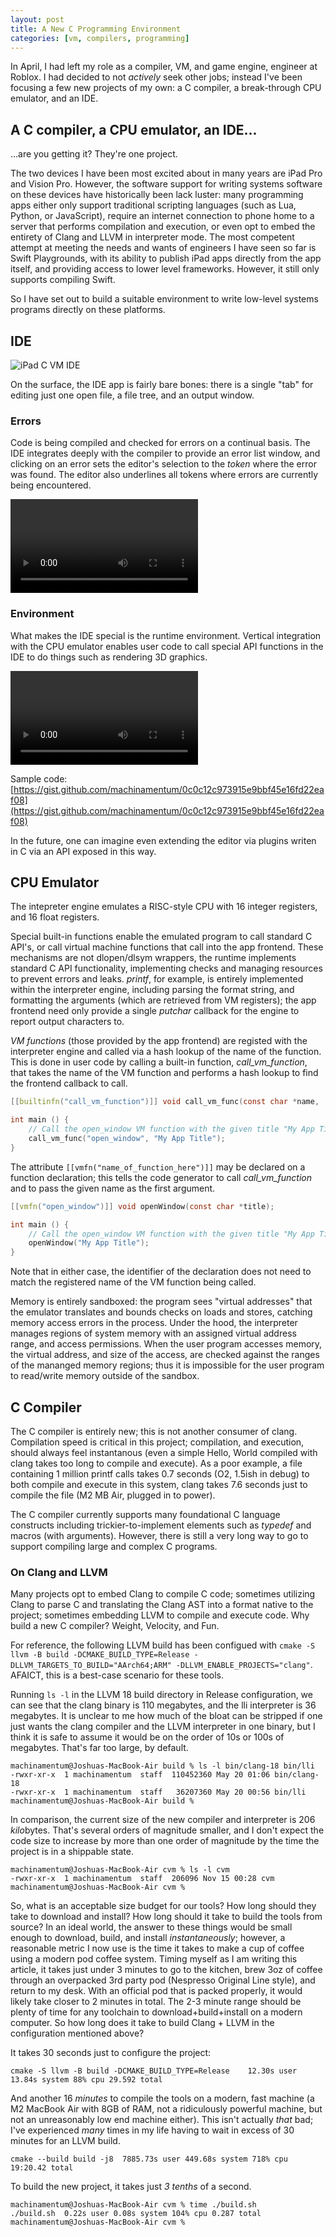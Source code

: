 ```yaml
---
layout: post
title: A New C Programming Environment
categories: [vm, compilers, programming]
---
```


In April, I had left my role as a compiler, VM, and game engine, engineer at Roblox. I had decided to not _actively_ seek other jobs; instead I've been focusing a few new projects of my own: a C compiler, a break-through CPU emulator, and an IDE.

## A C compiler, a CPU emulator, an IDE...

...are you getting it? They're one project.

The two devices I have been most excited about in many years are iPad Pro and Vision Pro. However, the software support for writing systems software on these devices have historically been lack luster: many programming apps either only support traditional scripting languages (such as Lua, Python, or JavaScript), require an internet connection to phone home to a server that performs compilation and execution, or even opt to embed the entirety of Clang and LLVM in interpreter mode. The most competent attempt at meeting the needs and wants of engineers I have seen so far is Swift Playgrounds, with its ability to publish iPad apps directly from the app itself, and providing access to lower level frameworks. However, it still only supports compiling Swift.

So I have set out to build a suitable environment to write low-level systems programs directly on these platforms.

## IDE

![iPad C VM IDE](/assets/2024-11-15-IDE-App.png)

On the surface, the IDE app is fairly bare bones: there is a single "tab" for editing just one open file, a file tree, and an output window.

### Errors

Code is being compiled and checked for errors on a continual basis. The IDE integrates deeply with the compiler to provide an error list window, and clicking on an error sets the editor's selection to the _token_ where the error was found. The editor also underlines all tokens where errors are currently being encountered.

![iPad IDE Errors](/assets/2024-11-15-IDE-Errors.mov)

### Environment

What makes the IDE special is the runtime environment. Vertical integration with the CPU emulator enables user code to call special API functions in the IDE to do things such as rendering 3D graphics.

![iPad IDE Graphics](/assets/2024-11-15-IDE-Graphics-Demo.mov)

Sample code: [https://gist.github.com/machinamentum/0c0c12c973915e9bbf45e16fd22eaf08](https://gist.github.com/machinamentum/0c0c12c973915e9bbf45e16fd22eaf08)

In the future, one can imagine even extending the editor via plugins writen in C via an API exposed in this way.

## CPU Emulator

The intepreter engine emulates a RISC-style CPU with 16 integer registers, and 16 float registers.

Special built-in functions enable the emulated program to call standard C API's, or call virtual machine functions that call into the app frontend. These mechanisms are not dlopen/dlsym wrappers, the runtime implements standard C API functionality, implementing checks and managing resources to prevent errors and leaks.
_printf_, for example, is entirely implemented within the interpreter engine, including parsing the format string, and formatting the arguments (which are retrieved from VM registers); the app frontend need only provide a single _putchar_ callback for the engine to report output characters to.

_VM functions_ (those provided by the app frontend) are registed with the interpreter engine and called via a hash lookup of the name of the function. This is done in user code by calling a built-in function, *call_vm_function*, that takes the name of the VM function and performs a hash lookup to find the frontend callback to call.

```c
[[builtinfn("call_vm_function")]] void call_vm_func(const char *name, ...);

int main () {
	// Call the open_window VM function with the given title "My App Title"
	call_vm_func("open_window", "My App Title");
}
```

The attribute `[[vmfn("name_of_function_here")]]` may be declared on a function declaration; this tells the code generator to call *call_vm_function* and to pass the given name as the first argument.

```c
[[vmfn("open_window")]] void openWindow(const char *title);

int main () {
	// Call the open_window VM function with the given title "My App Title"
	openWindow("My App Title");
}
```
Note that in either case, the identifier of the declaration does not need to match the registered name of the VM function being called.

Memory is entirely sandboxed: the program sees "virtual addresses" that the emulator translates and bounds checks on loads and stores, catching memory access errors in the process. Under the hood, the interpreter manages regions of system memory with an assigned virtual address range, and access permissions. When the user program accesses memory, the virtual address, and size of the access, are checked against the ranges of the mananged memory regions; thus it is impossible for the user program to read/write memory outside of the sandbox.

## C Compiler

The C compiler is entirely new; this is not another consumer of clang. Compilation speed is critical in this project; compilation, and execution, should always feel instantanous (even a simple Hello, World compiled with clang takes too long to compile and execute). As a poor example, a file containing 1 million printf calls takes 0.7 seconds (O2, 1.5ish in debug) to both compile and execute in this system, clang takes 7.6 seconds just to compile the file (M2 MB Air, plugged in to power).

The C compiler currently supports many foundational C language constructs including trickier-to-implement elements such as _typedef_ and macros (with arguments). However, there is still a very long way to go to support compiling large and complex C programs.

### On Clang and LLVM

Many projects opt to embed Clang to compile C code; sometimes utilizing Clang to parse C and translating the Clang AST into a format native to the project; sometimes embedding LLVM to compile and execute code. Why build a new C compiler? Weight, Velocity, and Fun.

For reference, the following LLVM build has been configued with `cmake -S llvm -B build -DCMAKE_BUILD_TYPE=Release -DLLVM_TARGETS_TO_BUILD="AArch64;ARM" -DLLVM_ENABLE_PROJECTS="clang"`. AFAICT, this is a best-case scenario for these tools.

Running `ls -l` in the LLVM 18 build directory in Release configuration, we can see that the clang binary is 110 megabytes, and the lli interpreter is 36 megabytes. It is unclear to me how much of the bloat can be stripped if one just wants the clang compiler and the LLVM interpreter in one binary, but I think it is safe to assume it would be on the order of 10s or 100s of megabytes. That's far too large, by default.

```
machinamentum@Joshuas-MacBook-Air build % ls -l bin/clang-18 bin/lli
-rwxr-xr-x  1 machinamentum  staff  110452360 May 20 01:06 bin/clang-18
-rwxr-xr-x  1 machinamentum  staff   36207360 May 20 00:56 bin/lli
machinamentum@Joshuas-MacBook-Air build % 
```

In comparison, the current size of the new compiler and interpreter is 206 *kilo*bytes. That's several orders of magnitude smaller, and I don't expect the code size to increase by more than one order of magnitude by the time the project is in a shippable state.
```
machinamentum@Joshuas-MacBook-Air cvm % ls -l cvm
-rwxr-xr-x  1 machinamentum  staff  206096 Nov 15 00:28 cvm
machinamentum@Joshuas-MacBook-Air cvm % 
```

So, what is an acceptable size budget for our tools? How long should they take to download and install? How long should it take to build the tools from source? In an ideal world, the answer to these things would be small enough to download, build, and install _instantaneously_; however, a reasonable metric I now use is the time it takes to make a cup of coffee using a modern pod coffee system. Timing myself as I am writing this article, it takes just under 3 minutes to go to the kitchen, brew 3oz of coffee through an overpacked 3rd party pod (Nespresso Original Line style), and return to my desk. With an official pod that is packed properly, it would likely take closer to 2 minutes in total. The 2-3 minute range should be plenty of time for any toolchain to download+build+install on a modern computer. So how long does it take to build Clang + LLVM in the configuration mentioned above?

It takes 30 seconds just to configure the project:
```
cmake -S llvm -B build -DCMAKE_BUILD_TYPE=Release    12.30s user 13.84s system 88% cpu 29.592 total
```

And another 16 _minutes_ to compile the tools on a modern, fast machine (a M2 MacBook Air with 8GB of RAM, not a ridiculously powerful machine, but not an unreasonably low end machine either). This isn't actually _that_ bad; I've experienced _many_ times in my life having to wait in excess of 30 minutes for an LLVM build.

```
cmake --build build -j8  7885.73s user 449.68s system 718% cpu 19:20.42 total
```

To build the new project, it takes just _3 tenths_ of a second.
```
machinamentum@Joshuas-MacBook-Air cvm % time ./build.sh
./build.sh  0.22s user 0.08s system 104% cpu 0.287 total
machinamentum@Joshuas-MacBook-Air cvm % 
```


